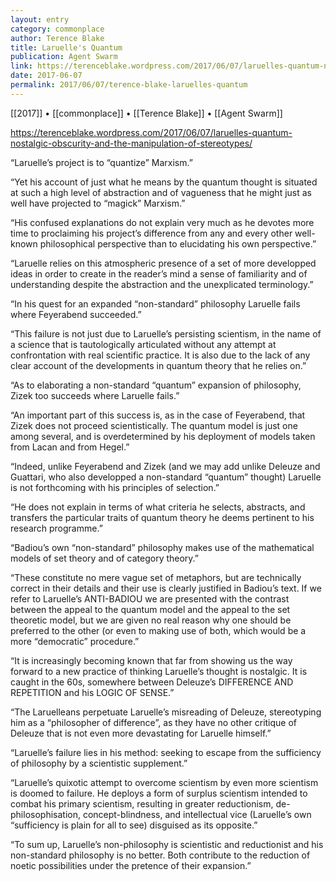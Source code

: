 ```yaml
---
layout: entry
category: commonplace
author: Terence Blake
title: Laruelle's Quantum
publication: Agent Swarm
link: https://terenceblake.wordpress.com/2017/06/07/laruelles-quantum-nostalgic-obscurity-and-the-manipulation-of-stereotypes/
date: 2017-06-07
permalink: 2017/06/07/terence-blake-laruelles-quantum
---
```


[[2017]] • [[commonplace]] • [[Terence Blake]] • [[Agent Swarm]] 

https://terenceblake.wordpress.com/2017/06/07/laruelles-quantum-nostalgic-obscurity-and-the-manipulation-of-stereotypes/

“Laruelle’s project is to “quantize” Marxism.”

“Yet his account of just what he means by the quantum thought is situated at such a high level of abstraction and of vagueness that he might just as well have projected to “magick” Marxism.”

“His confused explanations do not explain very much as he devotes more time to proclaiming his project’s difference from any and every other well-known philosophical perspective than to elucidating his own perspective.”

“Laruelle relies on this atmospheric presence of a set of more developped ideas in order to create in the reader’s mind a sense of familiarity and of understanding despite the abstraction and the unexplicated terminology.”

“In his quest for an expanded “non-standard” philosophy Laruelle fails where Feyerabend succeeded.”

“This failure is not just due to Laruelle’s persisting scientism, in the name of a science that is tautologically articulated without any attempt at confrontation with real scientific practice. It is also due to the lack of any clear account of the developments in quantum theory that he relies on.”

“As to elaborating a non-standard “quantum” expansion of philosophy, Zizek too succeeds where Laruelle fails.”

“An important part of this success is, as in the case of Feyerabend, that Zizek does not proceed scientistically. The quantum model is just one among several, and is overdetermined by his deployment of models taken from Lacan and from Hegel.”

“Indeed, unlike Feyerabend and Zizek (and we may add unlike Deleuze and Guattari, who also developped a non-standard “quantum” thought) Laruelle is not forthcoming with his principles of selection.”

“He does not explain in terms of what criteria he selects, abstracts, and transfers the particular traits of quantum theory he deems pertinent to his research programme.”

“Badiou’s own “non-standard” philosophy makes use of the mathematical models of set theory and of category theory.”

“These constitute no mere vague set of metaphors, but are technically correct in their details and their use is clearly justified in Badiou’s text. If we refer to Laruelle’s ANTI-BADIOU we are presented with the contrast between the appeal to the quantum model and the appeal to the set theoretic model, but we are given no real reason why one should be preferred to the other (or even to making use of both, which would be a more “democratic” procedure.”

“It is increasingly becoming known that far from showing us the way forward to a new practice of thinking Laruelle’s thought is nostalgic. It is caught in the 60s, somewhere between Deleuze’s DIFFERENCE AND REPETITION and his LOGIC OF SENSE.”

“The Laruelleans perpetuate Laruelle’s misreading of Deleuze, stereotyping him as a “philosopher of difference”, as they have no other critique of Deleuze that is not even more devastating for Laruelle himself.”

“Laruelle’s failure lies in his method: seeking to escape from the sufficiency of philosophy by a scientistic supplement.”

“Laruelle’s quixotic attempt to overcome scientism by even more scientism is doomed to failure. He deploys a form of surplus scientism intended to combat his primary scientism, resulting in greater reductionism, de-philosophisation, concept-blindness, and intellectual vice (Laruelle’s own “sufficiency is plain for all to see) disguised as its opposite.”

“To sum up, Laruelle’s non-philosophy is scientistic and reductionist and his non-standard philosophy is no better. Both contribute to the reduction of noetic possibilities under the pretence of their expansion.”

